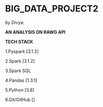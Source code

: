 # BIG_DATA_PROJECT2


by Divya:

**AN ANALYSIS ON RAWG API**



**TECH STACK**

1.Pyspark [3.1.2]

2.Spark [3.1.2]

3.Spark SQL

4.Pandas [1.3.1]

5.Python [3.8]

6.Git/GitHub []









